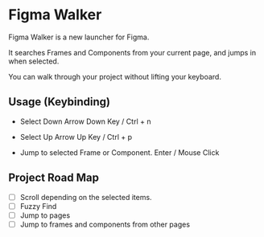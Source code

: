 # Figma Walker

Figma Walker is a new launcher for Figma.

It searches Frames and Components from your current page, and jumps in when selected.

You can walk through your project without lifting your keyboard.

## Usage (Keybinding)

- Select Down
Arrow Down Key / Ctrl + n

- Select Up
Arrow Up Key / Ctrl + p

- Jump to selected Frame or Component.
Enter / Mouse Click


## Project Road Map

- [ ] Scroll depending on the selected items.
- [ ] Fuzzy Find
- [ ] Jump to pages
- [ ] Jump to frames and components from other pages
